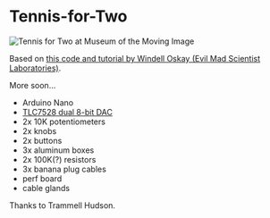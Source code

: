 # Tennis-for-Two

![Tennis for Two at Museum of the Moving Image](https://github.com/jasoneppink/Tennis-for-Two/blob/master/20180913_differentballgame_(c)_sachynmital_119.jpg)

Based on [this code and tutorial by Windell Oskay (Evil Mad Scientist Laboratories)](https://www.evilmadscientist.com/2008/resurrecting-tennis-for-two-a-video-game-from-1958/).

More soon...

* Arduino Nano
* [TLC7528 dual 8-bit DAC](https://www.digikey.com/product-detail/en/texas-instruments/TLC7528CN/296-1871-5-ND/277516)
* 2x 10K potentiometers
* 2x knobs
* 2x buttons
* 3x aluminum boxes
* 2x 100K(?) resistors
* 3x banana plug cables
* perf board
* cable glands

Thanks to Trammell Hudson.
